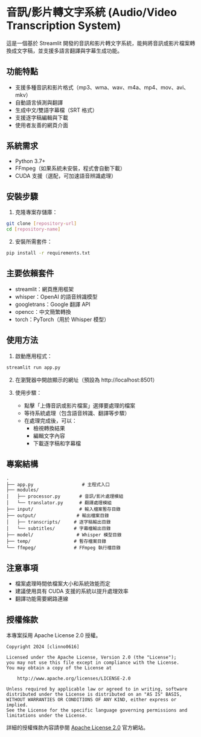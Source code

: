 # 音訊/影片轉文字系統 (Audio/Video Transcription System)

這是一個基於 Streamlit 開發的音訊和影片轉文字系統，能夠將音訊或影片檔案轉換成文字稿，並支援多語言翻譯與字幕生成功能。

## 功能特點

- 支援多種音訊和影片格式（mp3、wma、wav、m4a、mp4、mov、avi、mkv）
- 自動語言偵測與翻譯
- 生成中文/雙語字幕檔（SRT 格式）
- 支援逐字稿編輯與下載
- 使用者友善的網頁介面

## 系統需求

- Python 3.7+
- FFmpeg（如果系統未安裝，程式會自動下載）
- CUDA 支援（選配，可加速語音辨識處理）

## 安裝步驟

1. 克隆專案存儲庫：
```bash
git clone [repository-url]
cd [repository-name]
```

2. 安裝所需套件：
```bash
pip install -r requirements.txt
```

## 主要依賴套件

- streamlit：網頁應用框架
- whisper：OpenAI 的語音辨識模型
- googletrans：Google 翻譯 API
- opencc：中文簡繁轉換
- torch：PyTorch（用於 Whisper 模型）

## 使用方法

1. 啟動應用程式：
```bash
streamlit run app.py
```

2. 在瀏覽器中開啟顯示的網址（預設為 http://localhost:8501）

3. 使用步驟：
   - 點擊「上傳音訊或影片檔案」選擇要處理的檔案
   - 等待系統處理（包含語音辨識、翻譯等步驟）
   - 在處理完成後，可以：
     - 檢視轉換結果
     - 編輯文字內容
     - 下載逐字稿和字幕檔

## 專案結構

```
.
├── app.py                  # 主程式入口
├── modules/
│   ├── processor.py       # 音訊/影片處理模組
│   └── translator.py      # 翻譯處理模組
├── input/                 # 輸入檔案暫存目錄
├── output/               # 輸出檔案目錄
│   ├── transcripts/     # 逐字稿輸出目錄
│   └── subtitles/       # 字幕檔輸出目錄
├── model/                # Whisper 模型目錄
├── temp/                # 暫存檔案目錄
└── ffmpeg/              # FFmpeg 執行檔目錄
```

## 注意事項

- 檔案處理時間依檔案大小和系統效能而定
- 建議使用具有 CUDA 支援的系統以提升處理效率
- 翻譯功能需要網路連線

## 授權條款

本專案採用 Apache License 2.0 授權。

```
Copyright 2024 [clinno0616]

Licensed under the Apache License, Version 2.0 (the "License");
you may not use this file except in compliance with the License.
You may obtain a copy of the License at

    http://www.apache.org/licenses/LICENSE-2.0

Unless required by applicable law or agreed to in writing, software
distributed under the License is distributed on an "AS IS" BASIS,
WITHOUT WARRANTIES OR CONDITIONS OF ANY KIND, either express or implied.
See the License for the specific language governing permissions and
limitations under the License.
```

詳細的授權條款內容請參閱 [Apache License 2.0](https://www.apache.org/licenses/LICENSE-2.0) 官方網站。
